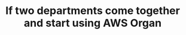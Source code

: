 ---
layout: all-exams
title: "If two departments come together and start using AWS Organ"
blurb: "There are two important exam objectives that deal with AWS Organizations, Consolidated Billing and Reserved Instances Describe Reserved-Instances beh"
quid: 67
---
